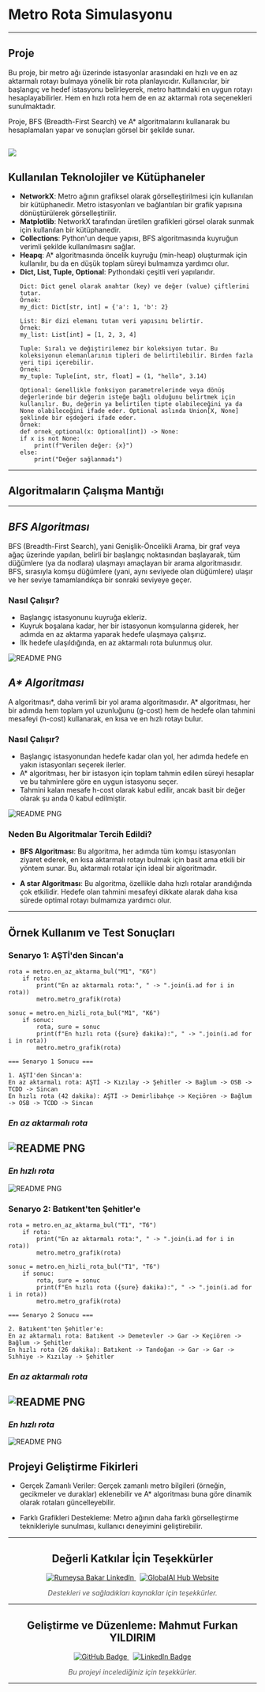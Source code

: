 # Metro Rota Simulasyonu
---
Proje
---
Bu proje, bir metro ağı üzerinde istasyonlar arasındaki en hızlı ve en az aktarmalı rotayı bulmaya yönelik bir rota planlayıcıdır. Kullanıcılar, bir başlangıç ve hedef istasyonu belirleyerek, metro hattındaki en uygun rotayı hesaplayabilirler. Hem en hızlı rota hem de en az aktarmalı rota seçenekleri sunulmaktadır.

Proje, BFS (Breadth-First Search) ve A* algoritmalarını kullanarak bu hesaplamaları yapar ve sonuçları görsel bir şekilde sunar.

![](https://komarev.com/ghpvc/?username=MahmutFurkanYildirim)
---
## Kullanılan Teknolojiler ve Kütüphaneler

- **NetworkX**: Metro ağının grafiksel olarak görselleştirilmesi için kullanılan bir kütüphanedir. Metro istasyonları ve bağlantıları bir grafik yapısına dönüştürülerek görselleştirilir.
- **Matplotlib**: NetworkX tarafından üretilen grafikleri görsel olarak sunmak için kullanılan bir kütüphanedir.
- **Collections**: Python'un deque yapısı, BFS algoritmasında kuyruğun verimli şekilde kullanılmasını sağlar.
- **Heapq**: A* algoritmasında öncelik kuyruğu (min-heap) oluşturmak için kullanılır, bu da en düşük toplam süreyi bulmamıza yardımcı olur.
- **Dict, List, Tuple, Optional**: Pythondaki çeşitli veri yapılarıdır.
    ```
    Dict: Dict genel olarak anahtar (key) ve değer (value) çiftlerini tutar.
    Örnek:
    my_dict: Dict[str, int] = {'a': 1, 'b': 2}

    List: Bir dizi elemanı tutan veri yapısını belirtir.
    Örnek:
    my_list: List[int] = [1, 2, 3, 4]

    Tuple: Sıralı ve değiştirilemez bir koleksiyon tutar. Bu koleksiyonun elemanlarının tipleri de belirtilebilir. Birden fazla veri tipi içerebilir.
    Örnek:
    my_tuple: Tuple[int, str, float] = (1, "hello", 3.14)

    Optional: Genellikle fonksiyon parametrelerinde veya dönüş değerlerinde bir değerin isteğe bağlı olduğunu belirtmek için kullanılır. Bu, değerin ya belirtilen tipte olabileceğini ya da None olabileceğini ifade eder. Optional aslında Union[X, None] şeklinde bir eşdeğeri ifade eder.
    Örnek:
    def ornek_optional(x: Optional[int]) -> None:
    if x is not None:
        print(f"Verilen değer: {x}")
    else:
        print("Değer sağlanmadı")
    ```
---
## Algoritmaların Çalışma Mantığı
---
## _BFS Algoritması_

BFS (Breadth-First Search), yani Genişlik-Öncelikli Arama, bir graf veya ağaç üzerinde yapılan, belirli bir başlangıç noktasından başlayarak, tüm düğümlere (ya da nodlara) ulaşmayı amaçlayan bir arama algoritmasıdır. BFS, sırasıyla komşu düğümlere (yani, aynı seviyede olan düğümlere) ulaşır ve her seviye tamamlandıkça bir sonraki seviyeye geçer.

### Nasıl Çalışır?
- Başlangıç istasyonunu kuyruğa ekleriz.
- Kuyruk boşalana kadar, her bir istasyonun komşularına giderek, her adımda en az aktarma yaparak hedefe ulaşmaya çalışırız.
- İlk hedefe ulaşıldığında, en az aktarmalı rota bulunmuş olur.

![README PNG](images/BFS.png)

## _A* Algoritması_

A algoritması*, daha verimli bir yol arama algoritmasıdır. A* algoritması, her bir adımda hem toplam yol uzunluğunu (g-cost) hem de hedefe olan tahmini mesafeyi (h-cost) kullanarak, en kısa ve en hızlı rotayı bulur.

### Nasıl Çalışır?
- Başlangıç istasyonundan hedefe kadar olan yol, her adımda hedefe en yakın istasyonları seçerek ilerler.
- A* algoritması, her bir istasyon için toplam tahmin edilen süreyi hesaplar ve bu tahminlere göre en uygun istasyonu seçer.
- Tahmini kalan mesafe h-cost olarak kabul edilir, ancak basit bir değer olarak şu anda 0 kabul edilmiştir.

![README PNG](images/AstarAlg.png)

### Neden Bu Algoritmalar Tercih Edildi?

- **BFS Algoritması**: Bu algoritma, her adımda tüm komşu istasyonları ziyaret ederek, en kısa aktarmalı rotayı bulmak için basit ama etkili bir yöntem sunar. Bu, aktarmalı rotalar için ideal bir algoritmadır.

- **A star Algoritması**: Bu algoritma, özellikle daha hızlı rotalar arandığında çok etkilidir. Hedefe olan tahmini mesafeyi dikkate alarak daha kısa sürede optimal rotayı bulmamıza yardımcı olur.
---
## Örnek Kullanım ve Test Sonuçları

### Senaryo 1: AŞTİ'den Sincan'a
```
rota = metro.en_az_aktarma_bul("M1", "K6")
    if rota:
        print("En az aktarmalı rota:", " -> ".join(i.ad for i in rota))
        metro.metro_grafik(rota)

sonuc = metro.en_hizli_rota_bul("M1", "K6")
    if sonuc:
        rota, sure = sonuc
        print(f"En hızlı rota ({sure} dakika):", " -> ".join(i.ad for i in rota))
        metro.metro_grafik(rota)

=== Senaryo 1 Sonucu ===

1. AŞTİ'den Sincan'a:
En az aktarmalı rota: AŞTİ -> Kızılay -> Şehitler -> Bağlum -> OSB -> TCDD -> Sincan
En hızlı rota (42 dakika): AŞTİ -> Demirlibahçe -> Keçiören -> Bağlum -> OSB -> TCDD -> Sincan
```
### _En az aktarmalı rota_
![README PNG](images/senaryo1.png)
---
### _En hızlı rota_
![README PNG](images/senaryo1_1.png)


### Senaryo 2: Batıkent'ten Şehitler'e
```
rota = metro.en_az_aktarma_bul("T1", "T6")
    if rota:
        print("En az aktarmalı rota:", " -> ".join(i.ad for i in rota))
        metro.metro_grafik(rota)
    
sonuc = metro.en_hizli_rota_bul("T1", "T6")
    if sonuc:
        rota, sure = sonuc
        print(f"En hızlı rota ({sure} dakika):", " -> ".join(i.ad for i in rota))
        metro.metro_grafik(rota)

=== Senaryo 2 Sonucu ===

2. Batıkent'ten Şehitler'e:
En az aktarmalı rota: Batıkent -> Demetevler -> Gar -> Keçiören -> Bağlum -> Şehitler
En hızlı rota (26 dakika): Batıkent -> Tandoğan -> Gar -> Gar -> Sıhhiye -> Kızılay -> Şehitler
```
### _En az aktarmalı rota_
![README PNG](images/senaryo2.png)
---
### _En hızlı rota_
![README PNG](images/senaryo2_2.png)

## Projeyi Geliştirme Fikirleri

- Gerçek Zamanlı Veriler: Gerçek zamanlı metro bilgileri (örneğin, gecikmeler ve duraklar) eklenebilir ve A* algoritması buna göre dinamik olarak rotaları güncelleyebilir.

- Farklı Grafikleri Destekleme: Metro ağının daha farklı görselleştirme teknikleriyle sunulması, kullanıcı deneyimini geliştirebilir.

---

<h2 align="center">Değerli Katkılar İçin Teşekkürler</h2>

<p align="center">
  <a href="https://www.linkedin.com/in/rumeysa-bakar-789b311b3/" target="_blank">
    <img src="https://img.shields.io/badge/LinkedIn-Rumeysa%20Bakar-blue?style=flat-square&logo=linkedin" alt="Rumeysa Bakar LinkedIn">
  </a>
  &nbsp;
  <a href="https://www.globalaihub.com/" target="_blank">
    <img src="https://img.shields.io/badge/GlobalAI%20Hub-Website-brightgreen?style=flat-square&logo=google-chrome" alt="GlobalAI Hub Website">
  </a>
</p>
<p align="center">
  <em style="font-size: 14px; color: #555;">Destekleri ve sağladıkları kaynaklar için teşekkürler.</em>
</p>

---

<h2 align="center">Geliştirme ve Düzenleme: Mahmut Furkan YILDIRIM</h2>

<p align="center">
  <a href="https://github.com/MahmutFurkanYildirim" target="_blank">
    <img src="https://img.shields.io/badge/GitHub-MahmutFurkanYildirim-blue?style=flat-square&logo=github" alt="GitHub Badge">
  </a>
  &nbsp;
  <a href="https://www.linkedin.com/in/furkany%C4%B1ld%C4%B1r%C4%B1m9/" target="_blank">
    <img src="https://img.shields.io/badge/LinkedIn-MahmutFurkanYildirim-blue?style=flat-square&logo=linkedin" alt="LinkedIn Badge">
  </a>
</p>

<p align="center">
  <em style="font-size: 14px; color: #555;">Bu projeyi incelediğiniz için teşekkürler.</em>
</p>

---

